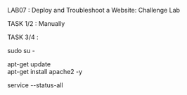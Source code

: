 LAB07 : Deploy and Troubleshoot a Website: Challenge Lab

TASK 1/2 : 
Manually 

TASK 3/4 :

sudo su -

apt-get update  
apt-get install apache2 -y

service --status-all
